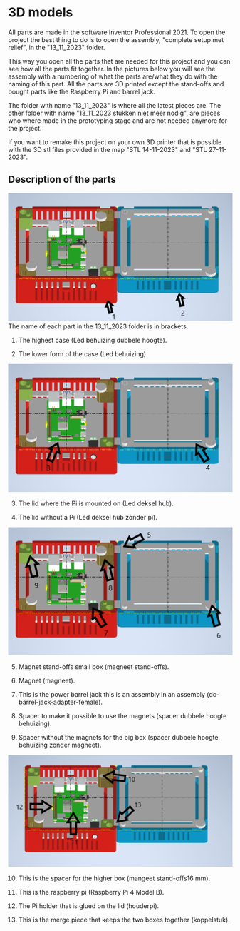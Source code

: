 # 3D models

All parts are made in the software Inventor Professional 2021. To open the project the best thing to do is to open the assembly, "complete setup met relief", in the "13_11_2023" folder.

This way you open all the parts that are needed for this project and you can see how all the parts fit together. In the pictures below you will see the assembly with a numbering of what the parts are/what they do with the naming of this part. All the parts are 3D printed except the stand-offs and bought parts like the Raspberry Pi and barrel jack.

The folder with name "13_11_2023" is where all the latest pieces are. The other folder with name "13_11_2023 stukken niet meer nodig", are pieces who where made in the prototyping stage and are not needed anymore for the project.

If you want to remake this project on your own 3D printer that is possible with the 3D stl files provided in the map "STL 14-11-2023" and "STL 27-11-2023".

## Description of the parts

![case](../Images/3D%20README_2.png)
The name of each part in the 13_11_2023 folder is in brackets.

1. The highest case (Led behuizing dubbele hoogte).

2. The lower form of the case (Led behuizing).

![case](../Images/3D%20README_3.png)

3. The lid where the Pi is mounted on (Led deksel hub).

4. The lid without a Pi (Led deksel hub zonder pi).

![case](../Images/3D%20README_4.png)

5. Magnet stand-offs small box (magneet stand-offs).

6. Magnet (magneet).

7. This is the power barrel jack this is an assembly in an assembly (dc-barrel-jack-adapter-female).

8. Spacer to make it possible to use the magnets (spacer dubbele hoogte behuizing).

9. Spacer without the magnets for the big box (spacer dubbele hoogte behuizing zonder magneet).

![case](../Images/3D%20README_5.png)

10. This is the spacer for the higher box (mangeet stand-offs16 mm).

11. This is the raspberry pi (Raspberry Pi 4 Model B).

12. The Pi holder that is glued on the lid (houderpi).

13. This is the merge piece that keeps the two boxes together (koppelstuk).
